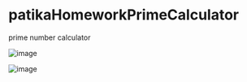 # patikaHomeworkPrimeCalculator

prime number calculator

![image](https://user-images.githubusercontent.com/69572868/199436717-649402d0-e7f0-4b9d-9424-11f5cae7a371.png)

![image](https://user-images.githubusercontent.com/69572868/199436843-cf7c9a62-9f05-4dcd-b0dc-facae306ed6a.png)
